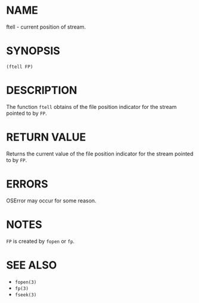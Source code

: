 # NAME
ftell - current position of stream.

# SYNOPSIS

    (ftell FP)

# DESCRIPTION
The function `ftell` obtains of the file position indicator for the stream pointed to by `FP`.

# RETURN VALUE
Returns the current value of the file position indicator for the stream pointed to by `FP`.

# ERRORS
OSError may occur for some reason.

# NOTES
`FP` is created by `fopen` or `fp`.

# SEE ALSO
- `fopen(3)`
- `fp(3)`
- `fseek(3)`
